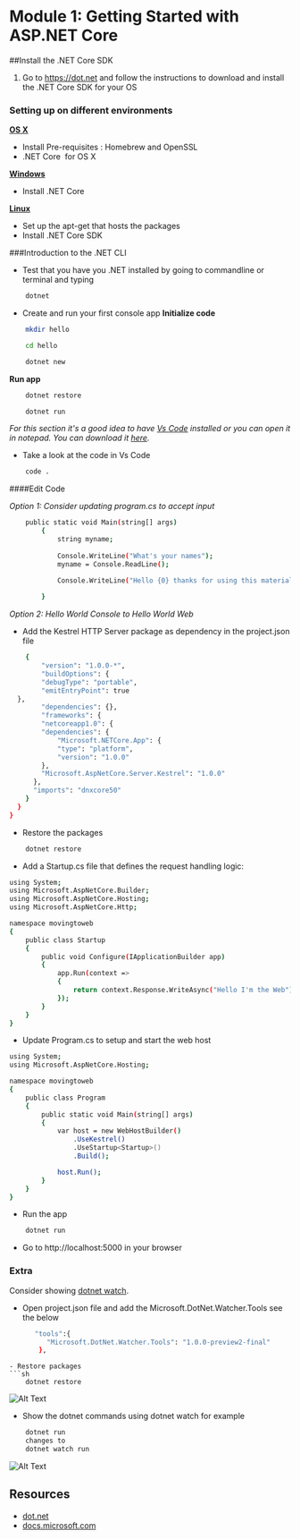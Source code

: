 # Module 1: Getting Started with ASP.NET Core 

##Install the .NET Core SDK 
1. Go to https://dot.net and follow the instructions to download and install the .NET Core SDK for your OS

### Setting up on different environments
[**OS X**](https://www.microsoft.com/net/core#macos)

- Install Pre-requisites : Homebrew and OpenSSL
- .NET Core  for OS X

[**Windows**](https://www.microsoft.com/net/core#windows)

- Install .NET Core

[**Linux**](https://www.microsoft.com/net/core#ubuntu)

- Set up the apt-get that hosts the packages 
- Install .NET Core SDK

###Introduction to the .NET CLI

- Test that you have you .NET installed by going to commandline or terminal and typing 
```sh
    dotnet 
```
- Create and run your first console app
**Initialize code**
```sh
    mkdir hello

    cd hello

    dotnet new
```
**Run app**
```sh
    dotnet restore

    dotnet run
```
*For this section it's a good idea to have [Vs Code](https://code.visualstudio.com/) installed or you can open it in notepad.  You can download it [here](https://code.visualstudio.com/).*

- Take a look at the code in Vs Code 

```sh
    code .
```
####Edit Code 

*Option 1: Consider updating program.cs to accept input* 
```sh
    public static void Main(string[] args)
        {
            string myname;
            
            Console.WriteLine("What's your names");
            myname = Console.ReadLine();

            Console.WriteLine("Hello {0} thanks for using this material", myname);
            
        }
```
*Option 2: Hello World Console to Hello World Web*

- Add the Kestrel HTTP Server package as  dependency in the project.json file
```sh
    {
        "version": "1.0.0-*",
        "buildOptions": {
        "debugType": "portable",
        "emitEntryPoint": true
  },
        "dependencies": {},
        "frameworks": {
        "netcoreapp1.0": {
        "dependencies": {
            "Microsoft.NETCore.App": {
            "type": "platform",
            "version": "1.0.0"
        },
        "Microsoft.AspNetCore.Server.Kestrel": "1.0.0"
      },
      "imports": "dnxcore50"
    }
  }
}
```
- Restore the packages 
```sh
    dotnet restore
```
- Add a Startup.cs file that defines the request handling logic:
```sh
using System;
using Microsoft.AspNetCore.Builder;
using Microsoft.AspNetCore.Hosting;
using Microsoft.AspNetCore.Http;

namespace movingtoweb
{
    public class Startup
    {
        public void Configure(IApplicationBuilder app)
        {
            app.Run(context =>
            {
                return context.Response.WriteAsync("Hello I'm the Web");
            });
        }
    }
}
```
- Update Program.cs to setup and start the web host 
```sh
using System;
using Microsoft.AspNetCore.Hosting;

namespace movingtoweb
{
    public class Program
    {
        public static void Main(string[] args)
        {
            var host = new WebHostBuilder()
                .UseKestrel()
                .UseStartup<Startup>()
                .Build();

            host.Run();
        }
    }
}
```
- Run the app 
```sh
    dotnet run
```
- Go to  http://localhost:5000 in your browser

### Extra 
Consider showing [dotnet watch](https://docs.asp.net/en/latest/tutorials/dotnet-watch.html?highlight=dotnet%20watch).
- Open project.json file and add the Microsoft.DotNet.Watcher.Tools see the below 
  ```sh
     "tools":{
        "Microsoft.DotNet.Watcher.Tools": "1.0.0-preview2-final"
      },
```
- Restore packages
```sh
    dotnet restore
```
![Alt Text](https://github.com/LadyNaggaga/ASP.NETCoreMVA/blob/master/Images/dotnetrestorewatcher.PNG)
- Show the dotnet commands using dotnet watch for example 
```sh
    dotnet run 
    changes to 
    dotnet watch run
```
![Alt Text](https://github.com/LadyNaggaga/ASP.NETCoreMVA/blob/master/Images/dotnetrunwatch.png)


## Resources
- [dot.net](https://www.microsoft.com/net) 
- [docs.microsoft.com](https://docs.microsoft.com/)


